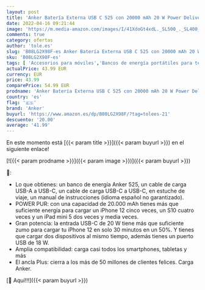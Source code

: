 ```yaml
---
layout: post
title: 'Anker Batería Externa USB C 525 con 20000 mAh 20 W Power Delivery  Compatible con iPhone 12/12 Pro / 12 Pro MAX / 8 / X/XR  Samsung Galaxy  iPad Pro 2018 y más  A1287  Color Negro'
date: 2022-04-16 09:21:44
image: 'https://m.media-amazon.com/images/I/41XdoGt4xdL._SL500_._SL400_.jpg'
comments: true
category: ofertas
author: 'tole.es'
slug: 'B08LG2X98F-es Anker Batería Externa USB C 525 con 20000 mAh 20 W Power...'
sku: 'B08LG2X98F-es'
tags: [ 'Accesorios para móviles','Bancos de energía portátiles para teléfonos móviles','Cargadores para móviles','Comunicación móvil y accesorios','Electrónica','anker','ipad','iphone','🇪🇸', ]
actualPrice: 43.99 EUR
currency: EUR
price: 43.99
comparePrice: 54.99 EUR
prodname: 'Anker Batería Externa USB C 525 con 20000 mAh 20 W Power Delivery  Compatible con iPhone 12/12 Pro / 12 Pro MAX / 8 / X/XR  Samsung Galaxy  iPad Pro 2018 y más  A1287  Color Negro'
country: 'es'
flag: '🇪🇸'
brand: 'Anker'
buyurl: 'https://www.amazon.es/dp/B08LG2X98F/?tag=tolees-21'
descuento: '20.00'
average: '41.99'
---
```


En este momento está [{{< param title >}}]({{< param buyurl >}}) en el siguiente enlace!

[![{{< param prodname >}}]({{< param image >}})]({{< param buyurl >}})

🔎:

- Lo que obtienes: un banco de energía Anker 525, un cable de carga USB-A a USB-C, un cable de carga USB-C a USB-C, en estuche de viaje, un manual de instrucciones (idioma español no garantizado).
- POWER PUR: con una capacidad de 20.000 mAh tienes más que suficiente energía para cargar un iPhone 12 cinco veces, un S10 cuatro veces y un iPad mini 5 dos veces y media veces.
- Gran potencia: la entrada USB-C de 20 W tiene más que suficiente zumo para cargar tu iPhone 12 en solo 30 minutos en un 50%. Y tienes que cargar dos dispositivos al mismo tiempo, además tienes un puerto USB de 18 W.
- Amplia compatibilidad: carga casi todos los smartphones, tabletas y más
- El ancla Plus: cierra a los más de 50 millones de clientes felices. Carga Anker.

[🛒 Aquí!!!]({{< param buyurl >}})
